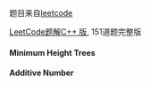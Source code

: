 
题目来自[leetcode](https://leetcode.com/)

  
[LeetCode题解C++ 版](https://github.com/soulmachine/leetcode), 151道题完整版 
  
#### Minimum Height Trees



#### Additive Number


